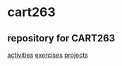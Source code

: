# cart263
## repository for CART263 

[activities](../tree/main/activities)
[exercises](../tree/main/exercises)
[projects](../tree/main/projects) 
